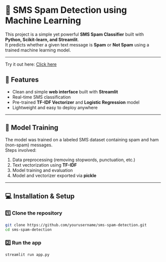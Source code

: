 # 📩 SMS Spam Detection using Machine Learning

This project is a simple yet powerful **SMS Spam Classifier** built with **Python, Scikit-learn, and Streamlit**.  
It predicts whether a given text message is **Spam** or **Not Spam** using a trained machine learning model.

---

Try it out here: [Click here](https://sms-spamm-detection.streamlit.app)

## 🚀 Features
- Clean and simple **web interface** built with **Streamlit**
- Real-time SMS classification  
- Pre-trained **TF-IDF Vectorizer** and **Logistic Regression** model  
- Lightweight and easy to deploy anywhere  

---

## 🧠 Model Training
The model was trained on a labeled SMS dataset containing spam and ham (non-spam) messages.  
Steps involved:
1. Data preprocessing (removing stopwords, punctuation, etc.)
2. Text vectorization using **TF-IDF**
3. Model training and evaluation
4. Model and vectorizer exported via **pickle**

---

## 💻 Installation & Setup

### 1️⃣ Clone the repository
```bash
git clone https://github.com/yourusername/sms-spam-detection.git
cd sms-spam-detection
```
### 2️⃣ Run the app
```bash
streamlit run app.py
```
